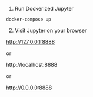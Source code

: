 1) Run Dockerized Jupyter

```shell
docker-compose up
```

2) Visit Jupyter on your browser

http://127.0.0.1:8888

or

http://localhost:8888

or

http://0.0.0.0:8888
